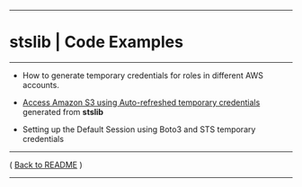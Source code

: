 ***
# stslib | Code Examples
***

* How to generate temporary credentials for roles in different AWS accounts.

* [Access Amazon S3 using Auto-refreshed temporary credentials](./s3-use-case-example.md) generated from **stslib**

* Setting up the Default Session using Boto3 and STS temporary credentials






* * *

( [Back to README](../../README.md) )


* * *
